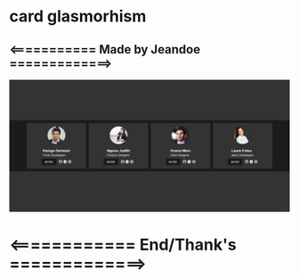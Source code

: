 # card glasmorhism
## <=========== Made by Jeandoe =============>
![decription image of project](https://github.com/mrvin100/card-glasmorphism/blob/b8e5a1ce30574c1a3303f7a4d5e40a871d6b9ba7/screenshots/large-light.png)
# <============ End/Thank's =============>
